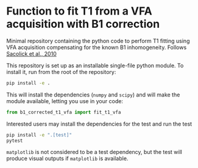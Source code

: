 # Function to fit T1 from a VFA acquisition with B1 correction

Minimal repository containing the python code to perform T1 fitting using VFA acquisition compensating for the known B1 inhomogeneity. Follows [Sacolick et al., 2010](https://doi.org/10.1002/mrm.22357 )

This repository is set up as an installable single-file python module. To install it, run from the root of the repository:

```sh
pip install -e .
```
This will install the dependencies (`numpy` and `scipy`) and will make the module available, letting you use in your code:

``` python
from b1_corrected_t1_vfa import fit_t1_vfa
```

Interested users may install the dependencies for the test and run the test

```sh
pip install -e ".[test]"
pytest
```

`matplotlib` is not considered to be a test dependency, but the test will produce visual outputs if `matplotlib` is available.
